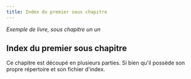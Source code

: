 ```yaml
---
title: Index du premier sous chapitre
---
```


*Exemple de livre, sous chapitre un un*

## Index du premier sous chapitre

Ce chapitre est découpé en plusieurs parties. Si bien qu'il possède son propre répertoire et son fichier d'index.
